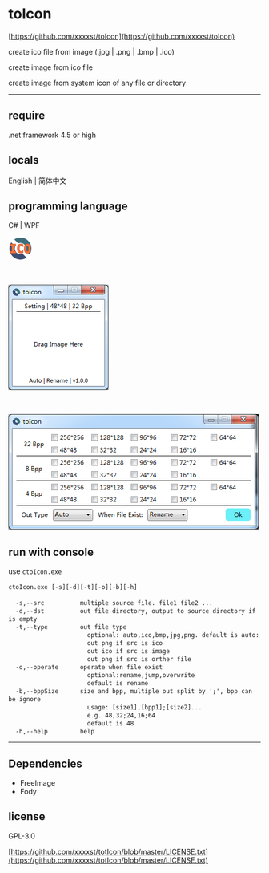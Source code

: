# toIcon

[https://github.com/xxxxst/toIcon](https://github.com/xxxxst/toIcon)

create ico file from image (.jpg | .png | .bmp | .ico)

create image from ico file

create image from system icon of any file or directory

---

## require

.net framework 4.5 or high

## locals

English | 简体中文

## programming language

C# | WPF

<img src="./doc/icon.png"/>

` `

<img src="./doc/preview1.png"/>

` `

<img src="./doc/preview2.png"/>

## run with console

use `ctoIcon.exe`

```
ctoIcon.exe [-s][-d][-t][-o][-b][-h]

  -s,--src          multiple source file. file1 file2 ...
  -d,--dst          out file directory, output to source directory if is empty
  -t,--type         out file type
                      optional: auto,ico,bmp,jpg,png. default is auto:
                      out png if src is ico
                      out ico if src is image
                      out png if src is orther file
  -o,--operate      operate when file exist
                      optional:rename,jump,overwrite
                      default is rename
  -b,--bppSize      size and bpp, multiple out split by ';', bpp can be ignore
                      usage: [size1],[bpp1];[size2]...
                      e.g. 48,32;24,16;64
                      default is 48
  -h,--help         help
```

---

## Dependencies
- FreeImage
- Fody

## license

GPL-3.0

[https://github.com/xxxxst/totIcon/blob/master/LICENSE.txt](https://github.com/xxxxst/totIcon/blob/master/LICENSE.txt)
